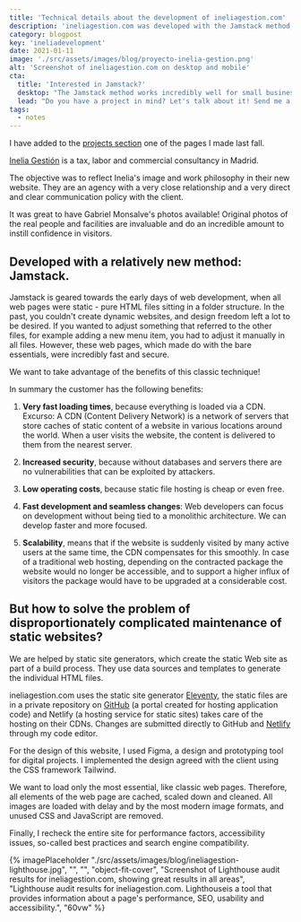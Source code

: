 ```yaml
---
title: 'Technical details about the development of ineliagestion.com'
description: 'ineliagestion.com was developed with the Jamstack method, like in the early days of web development, when all web pages were static.'
category: blogpost
key: 'ineliadevelopment'
date: 2021-01-11
image: './src/assets/images/blog/proyecto-inelia-gestion.png'
alt: 'Screenshot of ineliagestion.com on desktop and mobile'
cta:
  title: 'Interested in Jamstack?'
  desktop: "The Jamstack method works incredibly well for small business websites. I am really passionate about this development philosophy, so I'm happy to tell you all about it!"
  lead: "Do you have a project in mind? Let's talk about it! Send me a mail at [hola@lenesaile.com](mailto:hola@lenesaile.com)."
tags:
  - notes
---
```


I have added to the [projects section](/en/projects/) one of the pages I made last fall.

[Inelia Gestión](https://www.ineliagestion.com/) is a tax, labor and commercial consultancy in Madrid.

The objective was to reflect Inelia's image and work philosophy in their new website. They are an agency with a very close relationship and a very direct and clear communication policy with the client.

It was great to have Gabriel Monsalve's photos available! Original photos of the real people and facilities are invaluable and do an incredible amount to instill confidence in visitors.

## Developed with a relatively new method: Jamstack.

Jamstack is geared towards the early days of web development, when all web pages were static - pure HTML files sitting in a folder structure. In the past, you couldn't create dynamic websites, and design freedom left a lot to be desired. If you wanted to adjust something that referred to the other files, for example adding a new menu item, you had to adjust it manually in all files. However, these web pages, which made do with the bare essentials, were incredibly fast and secure.

We want to take advantage of the benefits of this classic technique!

In summary the customer has the following benefits:

1. **Very fast loading times**, because everything is loaded via a CDN. Excurso: A CDN (Content Delivery Network) is a network of servers that store caches of static content of a website in various locations around the world. When a user visits the website, the content is delivered to them from the nearest server.

2. **Increased security**, because without databases and servers there are no vulnerabilities that can be exploited by attackers.

3. **Low operating costs**, because static file hosting is cheap or even free.

4. **Fast development and seamless changes**: Web developers can focus on development without being tied to a monolithic architecture. We can develop faster and more focused.

5. **Scalability**, means that if the website is suddenly visited by many active users at the same time, the CDN compensates for this smoothly. In case of a traditional web hosting, depending on the contracted package the website would no longer be accessible, and to support a higher influx of visitors the package would have to be upgraded at a considerable cost.

## But how to solve the problem of disproportionately complicated maintenance of static websites?

We are helped by static site generators, which create the static Web site as part of a build process. They use data sources and templates to generate the individual HTML files.

ineliagestion.com uses the static site generator [Eleventy](https://www.11ty.dev/), the static files are in a private repository on [GitHub](https://github.com/) (a portal created for hosting application code) and Netlify (a hosting service for static sites) takes care of the hosting on their CDNs. Changes are submitted directly to GitHub and [Netlify](https://www.netlify.com/) through my code editor.

For the design of this website, I used Figma, a design and prototyping tool for digital projects. I implemented the design agreed with the client using the CSS framework Tailwind.

We want to load only the most essential, like classic web pages. Therefore, all elements of the web page are cached, scaled down and cleaned. All images are loaded with delay and by the most modern image formats, and unused CSS and JavaScript are removed.

Finally, I recheck the entire site for performance factors, accessibility issues, so-called best practices and search engine compatibility.

{% imagePlaceholder "./src/assets/images/blog/ineliagestion-lighthouse.jpg", "", "", "object-fit-cover", "Screenshot of Lighthouse audit results for ineliagestion.com, showing great results in all areas", "Lighthouse audit results for ineliagestion.com. Lighthouseis a tool that provides information about a page's performance, SEO, usability and accessibility.", "60vw" %}
